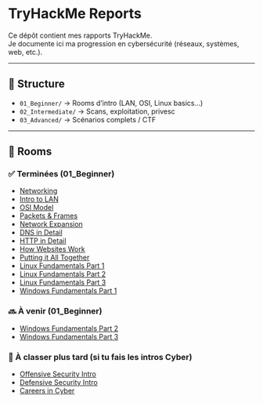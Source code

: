 # TryHackMe Reports

Ce dépôt contient mes rapports TryHackMe.  
Je documente ici ma progression en cybersécurité (réseaux, systèmes, web, etc.).

---

## 📁 Structure
- `01_Beginner/` → Rooms d’intro (LAN, OSI, Linux basics…)
- `02_Intermediate/` → Scans, exploitation, privesc
- `03_Advanced/` → Scénarios complets / CTF

---

## 🧾 Rooms

### ✅ Terminées (01_Beginner)
- [Networking](01_Beginner/Networking.md)
- [Intro to LAN](01_Beginner/Intro_to_LAN.md)
- [OSI Model](01_Beginner/OSI_Model.md)
- [Packets & Frames](01_Beginner/Packets_&_Frames.md)
- [Network Expansion](01_Beginner/Network_Expansion.md)
- [DNS in Detail](01_Beginner/DNS_in_Detail.md)
- [HTTP in Detail](01_Beginner/HTTP_in_Detail.md)
- [How Websites Work](01_Beginner/How_Websites_Work.md)
- [Putting it All Together](01_Beginner/Putting_it_All_Together.md)
- [Linux Fundamentals Part 1](01_Beginner/Linux_Fundamentals_Part_1.md)
- [Linux Fundamentals Part 2](01_Beginner/Linux_Fundamentals_Part_2.md)
- [Linux Fundamentals Part 3](01_Beginner/Linux_Fundamentals_Part_3.md)
- [Windows Fundamentals Part 1](01_Beginner/Windows_Fundamentals_Part_1.md)
### 🔜 À venir (01_Beginner)
- [Windows Fundamentals Part 2](01_Beginner/Windows_Fundamentals_Part_2.md)
- [Windows Fundamentals Part 3](01_Beginner/Windows_Fundamentals_Part_3.md)

### 🧭 À classer plus tard (si tu fais les intros Cyber)
- [Offensive Security Intro](01_Beginner/Offensive_Security_Intro.md)
- [Defensive Security Intro](01_Beginner/Defensive_Security_Intro.md)
- [Careers in Cyber](01_Beginner/Cyber_Careers.md)
